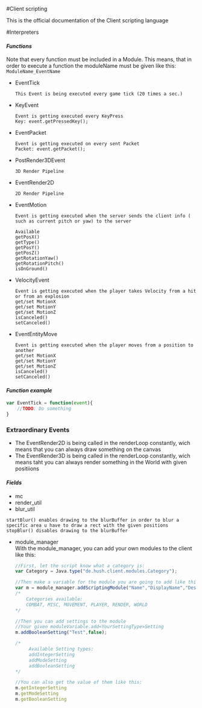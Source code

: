 #Client scripting

This is the official documentation of the Client scripting language

#Interpreters

#### _Functions_
Note that every function must be included in a Module. This means, that in order to execute a function the moduleName must be given like this: `ModuleName_EventName` 

 - EventTick 
   ```
   This Event is being executed every game tick (20 times a sec.)
   ```
- KeyEvent
   ```
   Event is getting executed every KeyPress 
   Key: event.getPressedKey();
   ```
 - EventPacket
    ```
    Event is getting executed on every sent Packet 
    Packet: event.getPacket();
    ```
 - PostRender3DEvent
    ```
    3D Render Pipeline
    ```
 - EventRender2D
    ```
    2D Render Pipeline
    ```
 - EventMotion
    ```
    Event is getting executed when the server sends the client info ( such as current pitch or yaw) to the server
       
    Available
    getPosX()
    getType()
    getPosY()
    getPosZ()
    getRotationYaw()
    getRotationPitch()
    isOnGround()  
    ```
 - VelocityEvent
    ```
    Event is getting executed when the player takes Velocity from a hit or from an explosion
    get/set MotionX
    get/set MotionY
    get/set MotionZ
    isCanceled()
    setCanceled()
    ```
   
 - EventEntityMove
   ```
   Event is getting executed when the player moves from a position to another
   get/set MotionX
   get/set MotionY
   get/set MotionZ
   isCanceled()
   setCanceled()
   ```
#### _Function example_
```JavaScript
var EventTick = function(event){
    //TODO: Do something
}
```

### Extraordinary Events

 - The EventRender2D is being called in the renderLoop constantly, wich means that you can always draw something on the canvas
 - The EventRender3D is being called in the renderLoop constantly, wich means taht you can always render something in the World with given positiions

#### _Fields_
 - mc
 - render_util
 - blur_util
 ```
 startBlur() enables drawing to the blurBuffer in order to blur a specific area u have to draw a rect with the given positions 
 stopBlur() disables drawing to the blurBuffer
 ```
 - module_manager \
   With the module_manager, you can add your own modules to the client like this:
   ```js
   //First, let the script know what a category is:
   var Category = Java.type("de.hush.client.modules.Category");
   
   //Then make a variable for the module you are going to add like this:
   var m = module_manager.addScriptingModule("Name","DisplayName","Description", /*Here comes your category*/ Category.MISC);
   /*
       Categories available:
       COMBAT, MISC, MOVEMENT, PLAYER, RENDER, WORLD
   */
   
   //Then you can add settings to the module
   //Your given moduleVariable.add<YourSettingType>Setting
   m.addBooleanSetting("Test",false);
   
   /*
        Available Setting types:
        addIntegerSetting
        addModeSetting
        addBooleanSetting
   */
   
   //You can also get the value of them like this:
   m.getIntegerSetting
   m.getModeSetting
   m.getBooleanSetting
   ```

